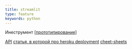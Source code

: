 ```yaml
---
title: streamlit
type: feature
keywords: python
---
```


Инеструмент [[прототипирование]]

[API](https://docs.streamlit.io/en/stable/api.html)
[статья, в которой про heroku deployment](https://towardsdatascience.com/quickly-build-and-deploy-an-application-with-streamlit-988ca08c7e83)
[cheet-sheets](https://share.streamlit.io/daniellewisdl/streamlit-cheat-sheet/app.py)

[//begin]: # "Autogenerated link references for markdown compatibility"
[прототипирование]: ../lists/прототипирование "прототипирование"
[//end]: # "Autogenerated link references"